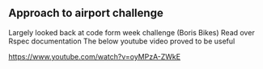 ## Approach to airport challenge ##

Largely looked back at code form week challenge (Boris Bikes)
Read over Rspec documentation
The below youtube video proved to be useful

https://www.youtube.com/watch?v=oyMPzA-ZWkE

##
